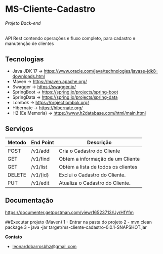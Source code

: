 # MS-Cliente-Cadastro
###### Projeto Back-end 
API Rest contendo operações e fluxo completo, para cadastro e manutenção de clientes


## Tecnologias

- Java JDK 17      -> https://www.oracle.com/java/technologies/javase-jdk8-downloads.html
- Maven           -> https://maven.apache.org/
- Swagger         -> https://swagger.io/
- SpringBoot      -> https://spring.io/projects/spring-boot
- SpringData      -> https://spring.io/projects/spring-data
- Lombok          -> https://projectlombok.org/
- Hibernate       -> https://hibernate.org/
- H2 (Ee Memoria) -> https://www.h2database.com/html/main.html


## Serviços

| Metodo  |  End Point  | Descrição |
| ------------| ---------|---------|
|  POST  | /v1/add     | Cria o Cadastro do Cliente  |
|  GET  |  /v1/find     | Obtém a informação de um Cliente |
|  GET  |  /v1/list   | Obtém a lista de todos os clientes |
|  DELETE  |  /v1/{id}     | Exclui o Cadastro do Cliente. |
|  PUT  |  /v1/edit     | Atualiza o Cadastro do Cliente. |

## Documentação
https://documenter.getpostman.com/view/16523713/UyrHfYfm


  
##Executar projeto (Maven)
1 - Entrar na pasta do projeto
2 - mvn clean package
3 - java -jar target/ms-cliente-cadastro-0.0.1-SNAPSHOT.jar




 **Contato**
* leonardobarrosbhz@gmail.com

